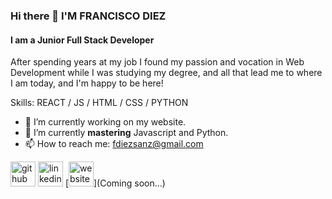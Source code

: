### Hi there 👋 I'M FRANCISCO DIEZ
#### I am a Junior Full Stack Developer
After spending years at my job I found my passion and vocation in Web Development while I was studying my degree, and all that lead me to where I am today, and I'm happy to be here! 

Skills: REACT / JS / HTML / CSS / PYTHON

- 🔭 I’m currently working on my website. 
- 🌱 I’m currently  **mastering** Javascript and Python. 
- 📫 How to reach me: fdiezsanz@gmail.com 


[<img src='https://cdn.jsdelivr.net/npm/simple-icons@3.0.1/icons/github.svg' alt='github' height='40'>](https://github.com/Serone25)  [<img src='https://cdn.jsdelivr.net/npm/simple-icons@3.0.1/icons/linkedin.svg' alt='linkedin' height='40'>](https://www.linkedin.com/in/francisco-d%C3%ADez//)  [<img src='https://cdn.jsdelivr.net/npm/simple-icons@3.0.1/icons/icloud.svg' alt='website' height='40'>](Coming soon...)  


